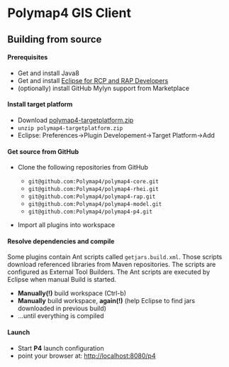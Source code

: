 # Polymap4 GIS Client

## Building from source

#### Prerequisites

  * Get and install Java8
  * Get and install [Eclipse for RCP and RAP Developers](http://www.eclipse.org/downloads/packages/eclipse-rcp-and-rap-developers/neon2)
  * (optionally) install GitHub Mylyn support from Marketplace

#### Install target platform

  * Download [polymap4-targetplatform.zip](http://build.mapzone.io/jenkins/job/polymap4-targetplatform/ws/*zip*/polymap4-targetplatform.zip)
  * `unzip polymap4-targetplatform.zip`
  * Eclipse: Preferences->Plugin Developement->Target Platform->Add

#### Get source from GitHub

  * Clone the following repositories from GitHub
    * `git@github.com:Polymap4/polymap4-core.git`
    * `git@github.com:Polymap4/polymap4-rhei.git`
    * `git@github.com:Polymap4/polymap4-rap.git`
    * `git@github.com:Polymap4/polymap4-model.git`
    * `git@github.com:Polymap4/polymap4-p4.git`
    
  * Import all plugins into workspace

#### Resolve dependencies and compile

Some plugins contain Ant scripts called `getjars.build.xml`. Those scripts download referenced libraries from Maven repositories. The scripts are configured as External Tool Builders. The Ant scripts are executed by Eclipse when manual Build is started.

  * **Manually(!)** build workspace (Ctrl-b)
  * **Manually** build workspace, **again(!)** (help Eclipse to find jars downloaded in previous build)
  * ...until everything is compiled
  
#### Launch

  * Start **P4** launch configuration
  * point your browser at: [http://localhost:8080/p4](http://localhost:8080/p4)
